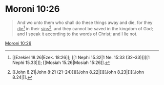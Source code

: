# Moroni 10:26

> And wo unto them who shall do these things away and die, for they <u>die</u>[^a] in their <u>sins</u>[^b], and they cannot be saved in the kingdom of God; and I speak it according to the words of Christ; and I lie not.

[Moroni 10:26](https://www.churchofjesuschrist.org/study/scriptures/bofm/moro/10?lang=eng&id=p26#p26)


[^a]: [[Ezekiel 18.26|Ezek. 18:26]]; [[1 Nephi 15.32|1 Ne. 15:33 (32–33)]][[1 Nephi 15.33|]]; [[Mosiah 15.26|Mosiah 15:26]].  
[^b]: [[John 8.21|John 8:21 (21–24)]][[John 8.22|]][[John 8.23|]][[John 8.24|]].  
